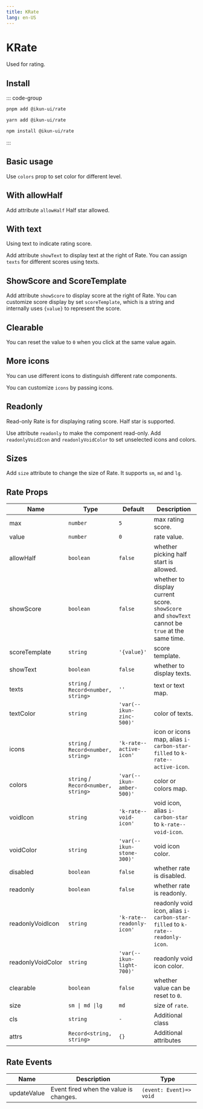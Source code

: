 ```yaml
---
title: KRate
lang: en-US
---
```


# KRate

Used for rating.

## Install

::: code-group

```bash [pnpm]
pnpm add @ikun-ui/rate
```

```bash [yarn]
yarn add @ikun-ui/rate
```

```bash [npm]
npm install @ikun-ui/rate
```

:::

## Basic usage

Use `colors` prop to set color for different level.

<demo src="rate/basic.svelte"  github='Rate'></demo>

## With allowHalf

Add attribute `allowHalf` Half star allowed.

<demo src="rate/allow-half.svelte"  github='Rate'></demo>

## With text

Using text to indicate rating score.

Add attribute `showText` to display text at the right of Rate. You can assign `texts` for different scores using texts.

<demo src="rate/with-text.svelte" github='Rate'></demo>

## ShowScore and ScoreTemplate

Add attribute `showScore` to display score at the right of Rate. You can customize score display by set `scoreTemplate`, which is a string and internally uses `{value}` to represent the score.

<demo src="rate/score-template.svelte" github='Rate'></demo>

## Clearable

You can reset the value to `0` when you click at the same value again.

<demo src="rate/clearable.svelte" github='Rate'></demo>

## More icons

You can use different icons to distinguish different rate components.

You can customize `icons` by passing icons.

<demo src="rate/more-icon.svelte" github='Rate'></demo>

## Readonly

Read-only Rate is for displaying rating score. Half star is supported.

Use attribute `readonly` to make the component read-only. Add `readonlyVoidIcon` and `readonlyVoidColor` to set unselected icons and colors.

<demo src="rate/readonly.svelte" github='Rate'></demo>

## Sizes

Add `size` attribute to change the size of Rate. It supports `sm`, `md` and `lg`.

<demo src="rate/sizes.svelte" github="Rate"></demo>

## Rate Props

| Name              | Type                                | Default                   | Description                                                                                     |
| ----------------- | ----------------------------------- | ------------------------- | ----------------------------------------------------------------------------------------------- |
| max               | `number`                            | `5`                       | max rating score.                                                                               |
| value             | `number`                            | `0`                       | rate value.                                                                                     |
| allowHalf         | `boolean`                           | `false`                   | whether picking half start is allowed.                                                          |
| showScore         | `boolean`                           | `false`                   | whether to display current score. `showScore` and `showText` cannot be `true` at the same time. |
| scoreTemplate     | `string`                            | `'{value}'`               | score template.                                                                                 |
| showText          | `boolean`                           | `false`                   | whether to display texts.                                                                       |
| texts             | `string` / `Record<number, string>` | `''`                      | text or text map.                                                                               |
| textColor         | `string`                            | `'var(--ikun-zinc-500)'`  | color of texts.                                                                                 |
| icons             | `string` / `Record<number, string>` | `'k-rate--active-icon'`   | icon or icons map, alias `i-carbon-star-filled` to `k-rate--active-icon`.                       |
| colors            | `string` / `Record<number, string>` | `'var(--ikun-amber-500)'` | color or colors map.                                                                            |
| voidIcon          | `string`                            | `'k-rate--void-icon'`     | void icon, alias `i-carbon-star` to `k-rate--void-icon`.                                        |
| voidColor         | `string`                            | `'var(--ikun-stone-300)'` | void icon color.                                                                                |
| disabled          | `boolean`                           | `false`                   | whether rate is disabled.                                                                       |
| readonly          | `boolean`                           | `false`                   | whether rate is readonly.                                                                       |
| readonlyVoidIcon  | `string`                            | `'k-rate--readonly-icon'` | readonly void icon, alias `i-carbon-star-filled` to `k-rate--readonly-icon`.                    |
| readonlyVoidColor | `string`                            | `'var(--ikun-light-700)'` | readonly void icon color.                                                                       |
| clearable         | `boolean`                           | `false`                   | whether value can be reset to `0`.                                                              |
| size              | `sm \| md \|lg`                     | `md`                      | size of `rate`.                                                                                 |
| cls               | `string`                            | `-`                       | Additional class                                                                                |
| attrs             | `Record<string, string>`            | `{}`                      | Additional attributes                                                                           |

## Rate Events

| Name        | Description                            | Type                    |
| ----------- | -------------------------------------- | ----------------------- |
| updateValue | Event fired when the value is changes. | `(event: Event)=> void` |
